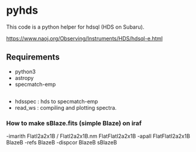 # pyhds

This code is a python helper for hdsql (HDS on Subaru).

https://www.naoj.org/Observing/Instruments/HDS/hdsql-e.html

## Requirements

- python3
- astropy
- specmatch-emp

##

- hdsspec : hds to specmatch-emp
- read_ws : compiling and plotting spectra.


### How to make sBlaze.fits (simple Blaze) on iraf

-imarith FlatI2a2x1B / FlatI2a2x1B.nm FlatFlatI2a2x1B
-apall FlatFlatI2a2x1B BlazeB
-refs BlazeB
-dispcor BlazeB sBlazeB

